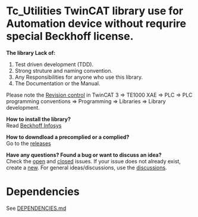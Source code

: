 # Tc_Utilities TwinCAT library use for Automation device without requrire special Beckhoff license.

**The library Lack of:**
1. Test driven development (TDD).
2. Strong struture and naming convention.
3. Any Responsibilities for anyone who use this library.
4. The Documentation or the Manual.

Please note the [Revision control](https://infosys.beckhoff.com/english.php?content=../content/1033/tc3_plc_intro/12049843211.html&id=) in TwinCAT 3 => TE1000 XAE => PLC => PLC programming conventions => Programming => Libraries => Library development.

**How to install the library?**  
Read [Beckhoff Infosys](https://infosys.beckhoff.com/english.php?content=../content/1033/tc3_plc_intro/4218300427.html&id=)

**How to downdload a precomplied or a complied?**  
Go to the [releases](https://github.com/phucpha/Tc_Utilities/releases)

**Have any questions? Found a bug or want to discuss an idea?**  
Check the [open](https://github.com/phucpha/Tc_Utilities/issues) and [closed](https://github.com/phucpha/Tc_Utilities/issues?q=is%3Aissue%20state%3Aclosed) issues.
If your issue does not already exist, create a [new](https://github.com/phucpha/Tc_Utilities/issues/new).
For general ideas/discussions, use the [discussions](https://github.com/phucpha/Tc_Utilities/discussions).

# Dependencies
See [DEPENDENCIES.md](https://github.com/phucpha/Tc_Utilities/blob/main/DEPENDENCIES.md)
